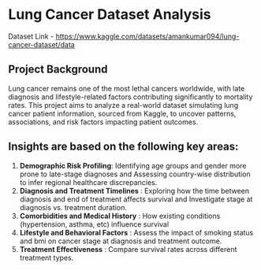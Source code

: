 # Lung Cancer Dataset Analysis
Dataset Link - https://www.kaggle.com/datasets/amankumar094/lung-cancer-dataset/data

**Project Background**
--------------------

Lung cancer remains one of the most lethal cancers worldwide, with late diagnosis and lifestyle-related factors contributing significantly to mortality rates. This project aims to analyze a real-world dataset simulating lung cancer patient information, sourced from Kaggle, to uncover patterns, associations, and risk factors impacting patient outcomes.

**Insights are based on the following key areas:**
---------------------------------------------

1) **Demographic Risk Profiling**: Identifying age groups and gender more prone to late-stage diagnoses and Assessing country-wise distribution to infer regional healthcare discrepancies.
2) **Diagnosis and Treatment Timelines** : Exploring how the time between diagnosis and end of treatment affects survival and Investigate stage at diagnosis vs. treatment duration.
3) **Comorbidities and Medical History** : How existing conditions (hypertension, asthma, etc) influence survival
4) **Lifestyle and Behavioral Factors** : Assess the impact of smoking status and bmi on cancer stage at diagnosis and treatment outcome.
5) **Treatment Effectiveness** : Compare survival rates across different treatment types.

